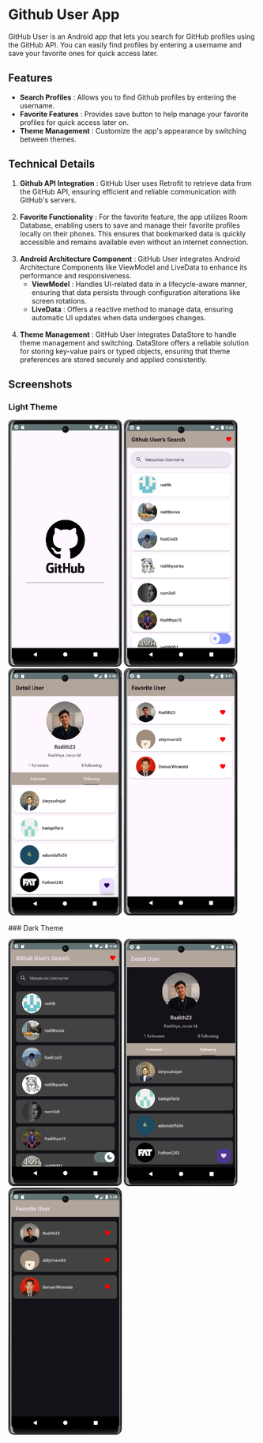 # Github User App
GitHub User is an Android app that lets you search for GitHub profiles using the GitHub API. You can easily find profiles by entering a username and save your favorite ones for quick access later.
## Features
- **Search Profiles** : Allows you to find Github profiles by entering the username.
- **Favorite Features** : Provides save button to help manage your favorite profiles for quick access later on.
- **Theme Management** : Customize the app's appearance by switching between themes.
## Technical Details
1. **Github API Integration** : GitHub User uses Retrofit to retrieve data from the GitHub API, ensuring efficient and reliable communication with GitHub's servers. <br><br>
2. **Favorite Functionality** : For the favorite feature, the app utilizes Room Database, enabling users to save and manage their favorite profiles locally on their phones. This ensures that bookmarked data is quickly accessible and remains available even without an internet connection. <br><br>
3. **Android Architecture Component** : GitHub User integrates Android Architecture Components like ViewModel and LiveData to enhance its performance and responsiveness.
   - **ViewModel** : Handles UI-related data in a lifecycle-aware manner, ensuring that data persists through configuration alterations like screen rotations.
   - **LiveData** : Offers a reactive method to manage data, ensuring automatic UI updates when data undergoes changes. <br><br>
4. **Theme Management** : GitHub User integrates DataStore to handle theme management and switching. DataStore offers a reliable solution for storing key-value pairs or typed objects, ensuring that theme preferences are stored securely and applied consistently.
## Screenshots
### Light Theme
<p align="left">
  <img width="230" height="500" src="splash-screen.png">
  <img width="230" height="500" src="main-light.png">
  <img width="230" height="500" src="detail-light.png">
  <img width="230" height="500" src="fav-light.png">
</p>
### Dark Theme
<p align="left">
  <img width="230" height="500" src="main-dark.png">
  <img width="230" height="500" src="detail-dark.png">
  <img width="230" height="500" src="fav-dark.png">
</p>
